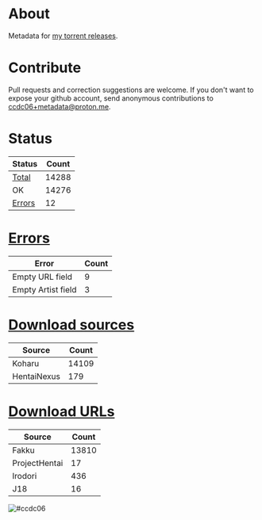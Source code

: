 # About
Metadata for [my torrent releases](https://sukebei.nyaa.si/?q=CCDC06).

# Contribute
Pull requests and correction suggestions are welcome. If you don't want to expose your github account, send anonymous contributions to [ccdc06+metadata@proton.me](mailto:ccdc06+metadata@proton.me).

<!-- [Status] -->
# Status
|Status|Count|
|-|-|
|[Total](indexes/list.csv)|14288|
|OK|14276|
|[Errors](indexes/errors.csv)|12|

# [Errors](indexes/errors.csv)
|Error|Count|
|-|-|
|Empty URL field|9|
|Empty Artist field|3|

# [Download sources](indexes/downloadSource.csv)
|Source|Count|
|-|-|
|Koharu|14109|
|HentaiNexus|179|

# [Download URLs](indexes/urlSource.csv)
|Source|Count|
|-|-|
|Fakku|13810|
|ProjectHentai|17|
|Irodori|436|
|J18|16|
<!-- [/Status] -->

![#ccdc06](https://placehold.co/15x15/ccdc06/ccdc06.png)
